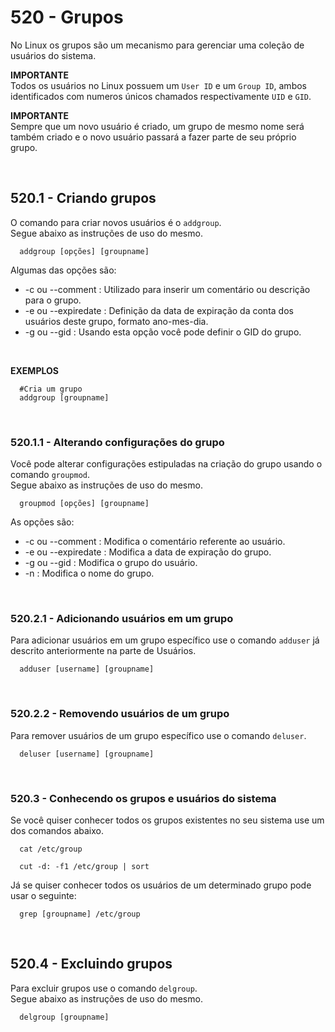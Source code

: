 # 520 - Grupos

No Linux os grupos são um mecanismo para gerenciar uma coleção de usuários do sistema.



**IMPORTANTE**  
Todos os usuários no Linux possuem um ``User ID`` e um ``Group ID``, ambos identificados com 
numeros únicos chamados respectivamente ``UID`` e ``GID``.

**IMPORTANTE**  
Sempre que um novo usuário é criado, um grupo de mesmo nome será também criado e o novo usuário
passará a fazer parte de seu próprio grupo.



&nbsp;

## 520.1 - Criando grupos

O comando para criar novos usuários é o ``addgroup``.  
Segue abaixo as instruções de uso do mesmo.

```
  addgroup [opções] [groupname]
```

Algumas das opções são:

* -c ou --comment     : Utilizado para inserir um comentário ou descrição para o grupo.
* -e ou --expiredate  : Definição da data de expiração da conta dos usuários deste grupo, 
                        formato ano-mes-dia.
* -g ou --gid         : Usando esta opção você pode definir o GID do grupo.


&nbsp;

**EXEMPLOS**

``` shell
  #Cria um grupo
  addgroup [groupname]
```



&nbsp;

### 520.1.1 - Alterando configurações do grupo

Você pode alterar configurações estipuladas na criação do grupo usando o comando ``groupmod``.  
Segue abaixo as instruções de uso do mesmo.

``` shell
  groupmod [opções] [groupname]
```

As opções são:

* -c ou --comment     : Modifica o comentário referente ao usuário.
* -e ou --expiredate  : Modifica a data de expiração do grupo.
* -g ou --gid         : Modifica o grupo do usuário.
* -n                  : Modifica o nome do grupo.



&nbsp;

### 520.2.1 - Adicionando usuários em um grupo

Para adicionar usuários em um grupo específico use o comando ``adduser`` já descrito anteriormente
na parte de Usuários.

``` shell
  adduser [username] [groupname]
```



&nbsp;

### 520.2.2 - Removendo usuários de um grupo

Para remover usuários de um grupo específico use o comando ``deluser``.

``` shell
  deluser [username] [groupname]
```



&nbsp;

### 520.3 - Conhecendo os grupos e usuários do sistema

Se você quiser conhecer todos os grupos existentes no seu sistema use um dos comandos abaixo.

``` shell
  cat /etc/group

  cut -d: -f1 /etc/group | sort
```

Já se quiser conhecer todos os usuários de um determinado grupo pode usar o seguinte:

``` shell
  grep [groupname] /etc/group
```



&nbsp;

## 520.4 - Excluindo grupos

Para excluir grupos use o comando ``delgroup``.  
Segue abaixo as instruções de uso do mesmo.

```
  delgroup [groupname]
```
